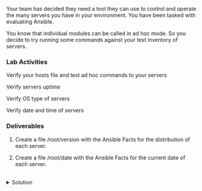 Your team has decided they need a tool they can use to control and operate the many servers you have in your environment. You have been tasked with evaluating Ansible.

You know that individual modules can be called in ad hoc mode. So you decide to try running some commands against your test inventory of servers.

### Lab Activities
Verify your hosts file and test ad hoc commands to your servers

Verify servers uptime

Verify OS type of servers

Verify date and time of servers

### Deliverables
1. Create a file /root/version with the Ansible Facts for the distribution of each server.

2. Create a file /root/date with the Ansible Facts for the current date of each server.

<br>
<details>
<summary>Solution</summary>

```plain
cat /root/hosts
```{{exec}}

Check server uptime
```plain
ansible servers -i /root/hosts -m shell -a 'uptime'
```{{exec}}

Setup module gives so much information you can use during playbook execution.
```plain
ansible servers -i /root/hosts -m setup
```{{exec}}

Cut that output down a bit so you can just check the host distribution information
```plain
ansible servers -i /root/hosts -m setup -a 'filter=ansible_distribution'
```{{exec}}

Send this output to the required file
```plain
ansible servers -i /root/hosts -m setup -a 'filter=ansible_distribution' > /root/version
```{{exec}}

Cut that output down a bit so you can just check the host time information
```plain
ansible servers -i /root/hosts -m setup -a 'filter=ansible_date_time'
```{{exec}}

Send this output to the required file

```plain
ansible servers -i /root/hosts -m setup -a 'filter=ansible_date_time' > /root/date
```{{exec}}

</details>
